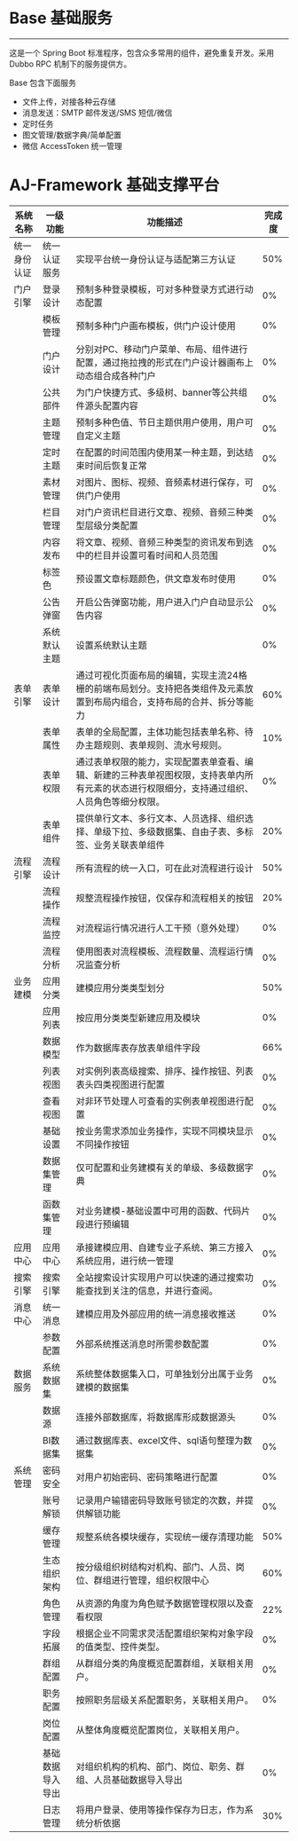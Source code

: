 # Base 基础服务

------------------------
这是一个 Spring Boot 标准程序，包含众多常用的组件，避免重复开发。采用 Dubbo RPC 机制下的服务提供方。

Base 包含下面服务

- 文件上传，对接各种云存储 
- 消息发送：SMTP 邮件发送/SMS 短信/微信
- 定时任务
- 图文管理/数据字典/简单配置
- 微信 AccessToken 统一管理

# AJ-Framework 基础支撑平台

| 系统名称|一级功能 |功能描述|完成度|
|-|-|-|-|
|统一身份认证|统一认证服务|实现平台统一身份认证与适配第三方认证|50%|
|门户引擎|登录设计|预制多种登录模板，可对多种登录方式进行动态配置|0%|
| |模板管理|预制多种门户画布模板，供门户设计使用|0%|
| |门户设计|分别对PC、移动门户菜单、布局、组件进行配置，通过拖拉拽的形式在门户设计器画布上动态组合成各种门户|0%|
| |公共部件|为门户快捷方式、多级树、banner等公共组件源头配置内容|0%|
| |主题管理|预制多种色值、节日主题供用户使用，用户可自定义主题|0%|
| |定时主题|在配置的时间范围内使用某一种主题，到达结束时间后恢复正常|0%|
| |素材管理|对图片、图标、视频、音频素材进行保存，可供门户使用|0%|
| |栏目管理|对门户资讯栏目进行文章、视频、音频三种类型层级分类配置|0%|
| |内容发布|将文章、视频、音频三种类型的资讯发布到选中的栏目并设置可看时间和人员范围|0%|
| |标签色|预设置文章标题颜色，供文章发布时使用|0%|
| |公告弹窗|开启公告弹窗功能，用户进入门户自动显示公告内容|0%|
| |系统默认主题|设置系统默认主题|0%|
|表单引擎|表单设计|通过可视化页面布局的编辑，实现主流24格栅的前端布局划分。支持把各类组件及元素放置到布局内组合，支持布局的合并、拆分等能力|60%|
| |表单属性|表单的全局配置，主体功能包括表单名称、待办主题规则、表单规则、流水号规则。|10%|
| |表单权限|通过表单权限的能力，实现配置表单查看、编辑、新建的三种表单视图权限，支持表单内所有元素的状态进行权限细分，支持通过组织、人员角色等细分权限。|0%|
| |表单组件|提供单行文本、多行文本、人员选择、组织选择、单级下拉、多级数据集、自由子表、多标签、业务关联表单组件|20%|
|流程引擎|流程设计|所有流程的统一入口，可在此对流程进行设计|50%|
| |流程操作|规整流程操作按钮，仅保存和流程相关的按钮|20%|
| |流程监控|对流程运行情况进行人工干预（意外处理）|0%|
| |流程分析|使用图表对流程模板、流程数量、流程运行情况监查分析|0%|
|业务建模|应用分类|建模应用分类类型划分|50%|
| |应用列表|按应用分类类型新建应用及模块|0%|
| |数据模型|作为数据库表存放表单组件字段|66%|
| |列表视图|对实例列表高级搜索、排序、操作按钮、列表表头四类视图进行配置|0%|
| |查看视图|对非环节处理人可查看的实例表单视图进行配置|0%|
| |基础设置|按业务需求添加业务操作，实现不同模块显示不同操作按钮|0%|
| |数据集管理|仅可配置和业务建模有关的单级、多级数据字典|0%|
| |函数集管理|对业务建模-基础设置中可用的函数、代码片段进行预编辑|0%|
|应用中心|应用中心|承接建模应用、自建专业子系统、第三方接入系统应用，进行统一管理|0%|
|搜索引擎|搜索引擎|全站搜索设计实现用户可以快速的通过搜索功能查找到关注的信息，并进行查阅。|0%|
|消息中心|统一消息|建模应用及外部应用的统一消息接收推送|0%|
| |参数配置|外部系统推送消息时所需参数配置|0%|
|数据服务|系统数据集|系统整体数据集入口，可单独划分出属于业务建模的数据集|0%|
| |数据源|连接外部数据库，将数据库形成数据源头|0%|
| |BI数据集|通过数据库表、excel文件、sql语句整理为数据集|0%|
|系统管理 |密码安全|对用户初始密码、密码策略进行配置|0%|
| |账号解锁|记录用户输错密码导致账号锁定的次数，并提供解锁功能|0%|
| |缓存管理|规整系统各模块缓存，实现统一缓存清理功能|50%|
| |生态组织架构|按分级组织树结构对机构、部门、人员、岗位、群组进行管理，组织权限中心|60%|
| |角色管理|从资源的角度为角色赋予数据管理权限以及查看权限|22%|
| |字段拓展|根据企业不同需求灵活配置组织架构对象字段的值类型、控件类型。|0%|
| |群组配置|从群组分类的角度概览配置群组，关联相关用户。|0%|
| |职务配置|按照职务层级关系配置职务，关联相关用户。|0%|
| |岗位配置|从整体角度概览配置岗位，关联相关用户。|
| |基础数据导入导出|对组织机构的机构、部门、岗位、职务、群组、人员基础数据导入导出|0%|
| |日志管理|将用户登录、使用等操作保存为日志，作为系统分析依据|30%|